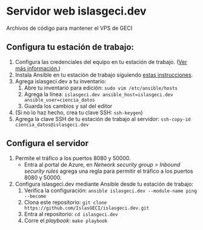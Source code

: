 # Servidor web islasgeci.dev

Archivos de código para mantener el VPS de GECI

## Configura tu estación de trabajo:

1. Configura las credenciales del equipo en tu estación de trabajo. ([Ver más
   información.](https://docs.google.com/document/d/1lY7ycXs4J8wp1OyJCmPsvfB7YdQqscqL52cIZxBP6Rw/edit?usp=sharing))
1. Instala Ansible en tu estación de trabajo siguiendo [estas
   instrucciones](https://docs.ansible.com/ansible/latest/installation_guide/intro_installation.html#installing-ansible-on-ubuntu).
1. Agrega islasgeci.dev a tu inventario:
    1. Abre tu inventario para edición: `sudo vim /etc/ansible/hosts`
    1. Agrega la línea: `islasgeci.dev ansible_host=islasgeci.dev ansible_user=ciencia_datos`
    1. Guarda los cambios y sal del editor
1. (Si no lo haz hecho, crea tu clave SSH: `ssh-keygen`)
1. Agrega la clave SSH de tu estación de trabajo al servidor: `ssh-copy-id
   ciencia_datos@islasgeci.dev`

## Configura el servidor

1. Permite el tráfico a los puertos 8080 y 50000.
    - Entra al portal de Azure, en _Network security group > Inbound security rules_ agrega una
      regla para permitir el tráfico a los puertos 8080 y 50000.
1. Configura islasgeci.dev mediante Ansible desde tu estación de trabajo:
    1. Verifica la configuración: `ansible islasgeci.dev --module-name ping --become`
    1. Clona este repositorio: `git clone https://github.com/IslasGECI/islasgeci.dev.git`
    1. Entra al repositorio: `cd islasgeci.dev`
    1. Corre el _playbook_: `make playbook`
